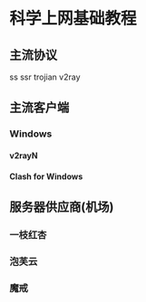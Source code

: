 # 科学上网基础教程


## 主流协议


ss
ssr
trojian
v2ray


## 主流客户端

### Windows


#### v2rayN


#### Clash for Windows


## 服务器供应商(机场)

### 一枝红杏

### 泡芙云

### 魔戒